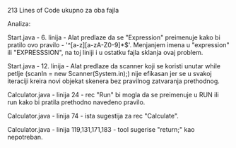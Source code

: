 213 Lines of Code ukupno za oba fajla

Analiza:

Start.java - 6. linija - Alat predlaze da se "Expression" preimenuje kako bi pratilo ovo pravilo - '^[a-z][a-zA-Z0-9]*$'. Menjanjem imena u "expression" ili "EXPRESSSION", na toj liniji i u ostatku fajla sklanja ovaj problem.

Start.java - 12. linija - Alat predlaze da scanner koji se koristi unutar while petlje (scanIn = new Scanner(System.in);) nije efikasan jer se u svakoj iteraciji kreira novi objekat skenera bez pravilnog zatvaranja prethodnog. 


Calculator.java - linija 24 - rec "Run" bi mogla da se preimenuje u RUN ili run kako bi pratila prethodno navedeno pravilo.

Calculator.java - linija 74 - ista sugestija za rec "Calculate".

Calculator.java - linija 119,131,171,183 - tool sugerise "return;" kao nepotreban.
